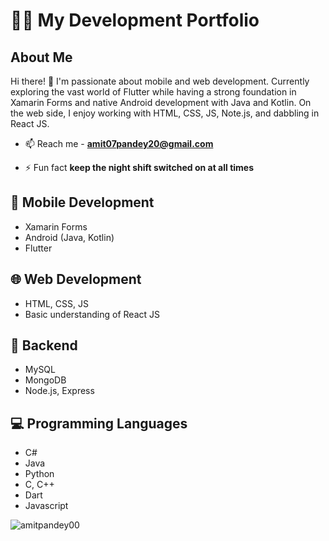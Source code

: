 # 👨‍💻 My Development Portfolio

## About Me
Hi there! 👋 I'm passionate about mobile and web development. Currently exploring the vast world of Flutter while having a strong foundation in Xamarin Forms and native Android development with Java and Kotlin. On the web side, I enjoy working with HTML, CSS, JS, Note.js, and dabbling in React JS.

- 📫  Reach me - **amit07pandey20@gmail.com**

- ⚡ Fun fact **keep the night shift switched on at all times**


## 📱 Mobile Development
- Xamarin Forms
- Android (Java, Kotlin)
- Flutter

## 🌐 Web Development
- HTML, CSS, JS
- Basic understanding of React JS

## 🚀 Backend
- MySQL
- MongoDB
- Node.js, Express

## 💻 Programming Languages
- C#
- Java
- Python 
- C, C++
- Dart
- Javascript 



<p><img align="left" src="https://github-readme-stats.vercel.app/api/top-langs?username=amitpandey00&show_icons=true&locale=en&layout=compact" alt="amitpandey00" /></p>
